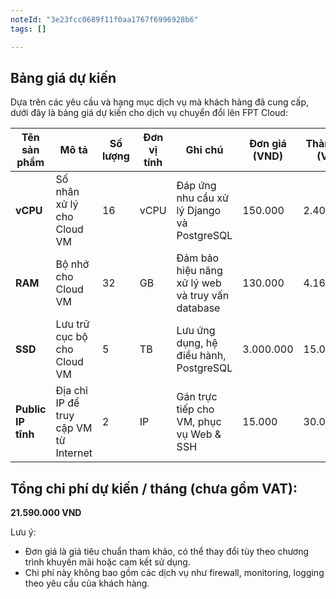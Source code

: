 ```yaml
---
noteId: "3e23fcc0689f11f0aa1767f6996928b6"
tags: []

---
```


## Bảng giá dự kiến
Dựa trên các yêu cầu và hạng mục dịch vụ mà khách hàng đã cung cấp, dưới đây là bảng giá dự kiến cho dịch vụ chuyển đổi lên FPT Cloud:

| Tên sản phẩm             | Mô tả                                                   | Số lượng | Đơn vị tính | Ghi chú                                            | Đơn giá (VND) | Thành tiền (VND) |
| ------------------------ | ------------------------------------------------------- | -------- | ----------- | -------------------------------------------------- | ------------- | ---------------- |
| **vCPU**                 | Số nhân xử lý cho Cloud VM                              | 16       | vCPU        | Đáp ứng nhu cầu xử lý Django và PostgreSQL         | 150.000       | 2.400.000        |
| **RAM**                  | Bộ nhớ cho Cloud VM                                     | 32       | GB          | Đảm bảo hiệu năng xử lý web và truy vấn database   | 130.000       | 4.160.000        |
| **SSD**                  | Lưu trữ cục bộ cho Cloud VM                             | 5        | TB          | Lưu ứng dụng, hệ điều hành, PostgreSQL             | 3.000.000     | 15.000.000       |
| **Public IP tĩnh**       | Địa chỉ IP để truy cập VM từ Internet                   | 2        | IP          | Gán trực tiếp cho VM, phục vụ Web & SSH            | 15.000        | 30.000           |

## Tổng chi phí dự kiến / tháng (chưa gồm VAT):
**21.590.000 VND**

Lưu ý:
- Đơn giá là giá tiêu chuẩn tham khảo, có thể thay đổi tùy theo chương trình khuyến mãi hoặc cam kết sử dụng.
- Chi phí này không bao gồm các dịch vụ như firewall, monitoring, logging theo yêu cầu của khách hàng.